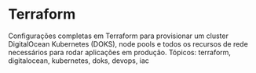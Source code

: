# Terraform
Configurações completas em Terraform para provisionar um cluster DigitalOcean Kubernetes (DOKS), node pools e todos os recursos de rede necessários para rodar aplicações em produção.  Tópicos: terraform, digitalocean, kubernetes, doks, devops, iac
